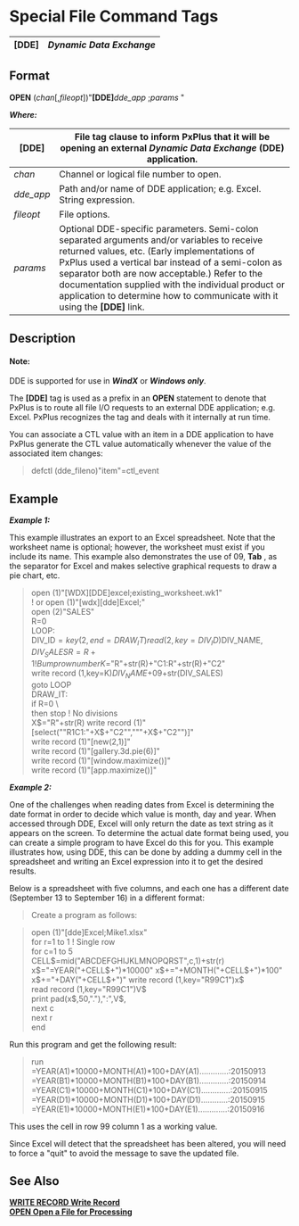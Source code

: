 # Special File Command Tags

**[DDE]** |  **_Dynamic Data Exchange_**  
---|---  
  
##  Format

**OPEN** (_chan_[,_fileopt_])"**[DDE]**_dde_app_ ;_params_ "  
  
**_Where:_**

**[DDE]** |  File tag clause to inform PxPlus that it will be opening an external **_Dynamic Data Exchange_** (DDE) application.  
---|---  
_chan_ |  Channel or logical file number to open.  
_dde_app_ |  Path and/or name of DDE application; e.g. Excel. String expression.  
_fileopt_ |  File options.  
_params_ |  Optional DDE-specific parameters. Semi-colon separated arguments and/or variables to receive returned values, etc. (Early implementations of PxPlus used a vertical bar instead of a semi-colon as separator both are now acceptable.) Refer to the documentation supplied with the individual product or application to determine how to communicate with it using the **[DDE]** link.  
  
##  Description

#### **Note:**  
DDE is supported for use in **_WindX_** or **_Windows only_**.

The **[DDE]** tag is used as a prefix in an **OPEN** statement to denote that PxPlus is to route all file I/O requests to an external DDE application; e.g. Excel. PxPlus recognizes the tag and deals with it internally at run time.

You can associate a CTL value with an item in a DDE application to have PxPlus generate the CTL value automatically whenever the value of the associated item changes:

> defctl (dde_fileno)"item"=ctl_event

##  Example

**_Example 1:_**

This example illustrates an export to an Excel spreadsheet. Note that the worksheet name is optional; however, the worksheet must exist if you include its name. This example also demonstrates the use of $09$, **Tab** , as the separator for Excel and makes selective graphical requests to draw a pie chart, etc.

> open (1)"[WDX][DDE]excel;existing_worksheet.wk1"  
>  ! or open (1)"[wdx][dde]Excel;"  
>  open (2)"SALES"  
>  R=0  
>  LOOP:  
>  DIV_ID$=key(2,end=DRAW_IT)  
>  read (2,key=DIV_ID$)DIV_NAME$,DIV_SALES  
>  R=R+1 ! Bump row number  
>  K$="R"+str(R)+"C1:R"+str(R)+"C2"  
>  write record (1,key=K$)DIV_NAME$+$09$+str(DIV_SALES)  
>  goto LOOP  
>  DRAW_IT:  
>  if R=0 \  
>  then stop ! No divisions  
>  X$="R"+str(R)  
>  write record (1)"[select(""R1C1:"+X$+"C2"","""+X$+"C2"")]"  
>  write record (1)"[new(2,1)]"  
>  write record (1)"[gallery.3d.pie(6)]"  
>  write record (1)"[window.maximize()]"  
>  write record (1)"[app.maximize()]"

**_Example 2:_**

One of the challenges when reading dates from Excel is determining the date format in order to decide which value is month, day and year. When accessed through DDE, Excel will only return the date as text string as it appears on the screen. To determine the actual date format being used, you can create a simple program to have Excel do this for you. This example illustrates how, using DDE, this can be done by adding a dummy cell in the spreadsheet and writing an Excel expression into it to get the desired results.

Below is a spreadsheet with five columns, and each one has a different date (September 13 to September 16) in a different format:

> Create a program as follows:

> open (1)"[dde]Excel;Mike1.xlsx"  
>  for r=1 to 1 ! Single row  
>  for c=1 to 5  
>  CELL$=mid("ABCDEFGHIJKLMNOPQRST",c,1)+str(r)  
>  x$="=YEAR("+CELL$+")*10000"  
>  x$+="+MONTH("+CELL$+")*100"  
>  x$+="+DAY("+CELL$+")"  
>  write record (1,key="R99C1")x$  
>  read record (1,key="R99C1")V$  
>  print pad(x$,50,"."),":",V$,  
>  next c  
>  next r  
>  end

Run this program and get the following result:

> run  
>  =YEAR(A1)*10000+MONTH(A1)*100+DAY(A1).............:20150913  
>  =YEAR(B1)*10000+MONTH(B1)*100+DAY(B1).............:20150914  
>  =YEAR(C1)*10000+MONTH(C1)*100+DAY(C1).............:20150915  
>  =YEAR(D1)*10000+MONTH(D1)*100+DAY(D1)............:20150915  
>  =YEAR(E1)*10000+MONTH(E1)*100+DAY(E1).............:20150916

This uses the cell in row 99 column 1 as a working value.

Since Excel will detect that the spreadsheet has been altered, you will need to force a "quit" to avoid the message to save the updated file.

##  See Also

**[WRITE RECORD Write Record](../directives/write_record.md)**  
**[OPEN Open a File for Processing](../directives/open.md)**
